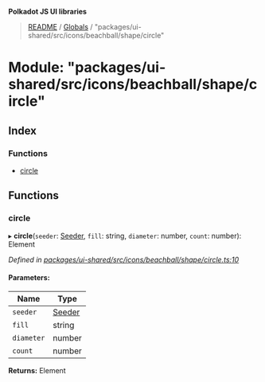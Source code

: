 **Polkadot JS UI libraries**

> [README](../README.md) / [Globals](../globals.md) / "packages/ui-shared/src/icons/beachball/shape/circle"

# Module: "packages/ui-shared/src/icons/beachball/shape/circle"

## Index

### Functions

* [circle](_packages_ui_shared_src_icons_beachball_shape_circle_.md#circle)

## Functions

### circle

▸ **circle**(`seeder`: [Seeder](_packages_ui_shared_src_icons_beachball_types_.md#seeder), `fill`: string, `diameter`: number, `count`: number): Element

*Defined in [packages/ui-shared/src/icons/beachball/shape/circle.ts:10](https://github.com/polkadot-js/ui/blob/678d4dc5/packages/ui-shared/src/icons/beachball/shape/circle.ts#L10)*

#### Parameters:

Name | Type |
------ | ------ |
`seeder` | [Seeder](_packages_ui_shared_src_icons_beachball_types_.md#seeder) |
`fill` | string |
`diameter` | number |
`count` | number |

**Returns:** Element
